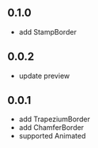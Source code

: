 ## 0.1.0
* add StampBorder

## 0.0.2

* update preview

## 0.0.1

* add TrapeziumBorder
* add ChamferBorder
* supported Animated
